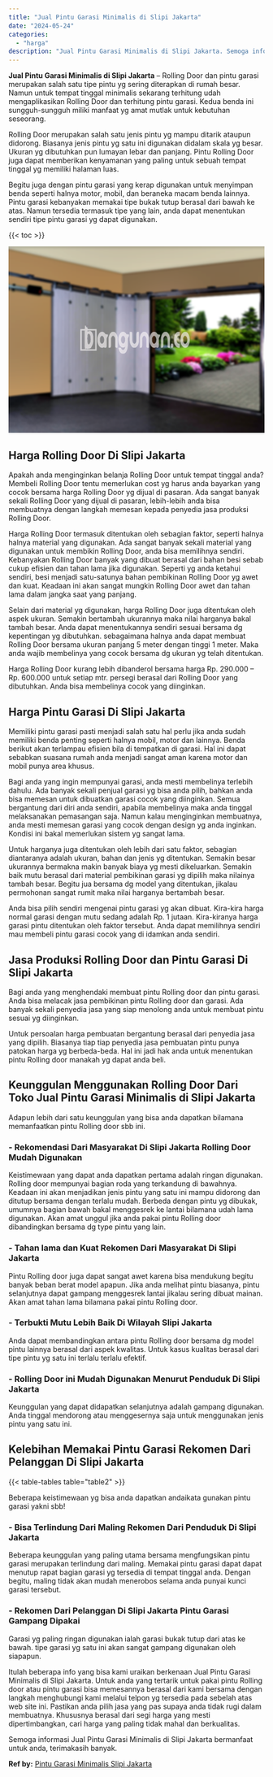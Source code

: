 ```yaml
---
title: "Jual Pintu Garasi Minimalis di Slipi Jakarta"
date: "2024-05-24"
categories: 
  - "harga"
description: "Jual Pintu Garasi Minimalis di Slipi Jakarta. Semoga informasi Jual Pintu Garasi Minimalis di Slipi Jakarta bermanfaat untuk anda, terimakasih banyak...."
---
```


**Jual Pintu Garasi Minimalis di Slipi Jakarta** – Rolling Door dan pintu garasi merupakan salah satu tipe pintu yg sering diterapkan di rumah besar. Namun untuk tempat tinggal minimalis sekarang terhitung udah mengaplikasikan Rolling Door dan terhitung pintu garasi. Kedua benda ini sungguh-sungguh miliki manfaat yg amat mutlak untuk kebutuhan seseorang.

Rolling Door merupakan salah satu jenis pintu yg mampu ditarik ataupun didorong. Biasanya jenis pintu yg satu ini digunakan didalam skala yg besar. Ukuran yg dibutuhkan pun lumayan lebar dan panjang. Pintu Rolling Door juga dapat memberikan kenyamanan yang paling untuk sebuah tempat tinggal yg memiliki halaman luas.

Begitu juga dengan pintu garasi yang kerap digunakan untuk menyimpan benda seperti halnya motor, mobil, dan beraneka macam benda lainnya. Pintu garasi kebanyakan memakai tipe bukak tutup berasal dari bawah ke atas. Namun tersedia termasuk tipe yang lain, anda dapat menentukan sendiri tipe pintu garasi yg dapat digunakan.

{{< toc >}}

![Jual Pintu Garasi Minimalis di Slipi Jakarta](/images/pintu-garasi-37.png)

## Harga Rolling Door Di Slipi Jakarta

Apakah anda menginginkan belanja Rolling Door untuk tempat tinggal anda? Membeli Rolling Door tentu memerlukan cost yg harus anda bayarkan yang cocok bersama harga Rolling Door yg dijual di pasaran. Ada sangat banyak sekali Rolling Door yang dijual di pasaran, lebih-lebih anda bisa membuatnya dengan langkah memesan kepada penyedia jasa produksi Rolling Door.

Harga Rolling Door termasuk ditentukan oleh sebagian faktor, seperti halnya halnya material yang digunakan. Ada sangat banyak sekali material yang digunakan untuk membikin Rolling Door, anda bisa memilihnya sendiri. Kebanyakan Rolling Door banyak yang dibuat berasal dari bahan besi sebab cukup efisien dan tahan lama jika digunakan. Seperti yg anda ketahui sendiri, besi menjadi satu-satunya bahan pembikinan Rolling Door yg awet dan kuat. Keadaan ini akan sangat mungkin Rolling Door awet dan tahan lama dalam jangka saat yang panjang.

Selain dari material yg digunakan, harga Rolling Door juga ditentukan oleh aspek ukuran. Semakin bertambah ukurannya maka nilai harganya bakal tambah besar. Anda dapat menentukannya sendiri sesuai bersama dg kepentingan yg dibutuhkan. sebagaimana halnya anda dapat membuat Rolling Door bersama ukuran panjang 5 meter dengan tinggi 1 meter. Maka anda wajib membelinya yang cocok bersama dg ukuran yg telah ditentukan.

Harga Rolling Door kurang lebih dibanderol bersama harga Rp. 290.000 – Rp. 600.000 untuk setiap mtr. persegi berasal dari Rolling Door yang dibutuhkan. Anda bisa membelinya cocok yang diinginkan.

## Harga Pintu Garasi Di Slipi Jakarta

Memiliki pintu garasi pasti menjadi salah satu hal perlu jika anda sudah memiliki benda penting seperti halnya mobil, motor dan lainnya. Benda berikut akan terlampau efisien bila di tempatkan di garasi. Hal ini dapat sebabkan suasana rumah anda menjadi sangat aman karena motor dan mobil punya area khusus.

Bagi anda yang ingin mempunyai garasi, anda mesti membelinya terlebih dahulu. Ada banyak sekali penjual garasi yg bisa anda pilih, bahkan anda bisa memesan untuk dibuatkan garasi cocok yang diinginkan. Semua bergantung dari diri anda sendiri, apabila membelinya maka anda tinggal melaksanakan pemasangan saja. Namun kalau menginginkan membuatnya, anda mesti memesan garasi yang cocok dengan design yg anda inginkan. Kondisi ini bakal memerlukan sistem yg sangat lama.

Untuk harganya juga ditentukan oleh lebih dari satu faktor, sebagian diantaranya adalah ukuran, bahan dan jenis yg ditentukan. Semakin besar ukurannya bermakna makin banyak biaya yg mesti dikeluarkan. Semakin baik mutu berasal dari material pembikinan garasi yg dipilih maka nilainya tambah besar. Begitu jua bersama dg model yang ditentukan, jikalau permohonan sangat rumit maka nilai harganya bertambah besar.

Anda bisa pilih sendiri mengenai pintu garasi yg akan dibuat. Kira-kira harga normal garasi dengan mutu sedang adalah Rp. 1 jutaan. Kira-kiranya harga garasi pintu ditentukan oleh faktor tersebut. Anda dapat memilihnya sendiri mau membeli pintu garasi cocok yang di idamkan anda sendiri.

## Jasa Produksi Rolling Door dan Pintu Garasi Di Slipi Jakarta

Bagi anda yang menghendaki membuat pintu Rolling door dan pintu garasi. Anda bisa melacak jasa pembikinan pintu Rolling door dan garasi. Ada banyak sekali penyedia jasa yang siap menolong anda untuk membuat pintu sesuai yg diinginkan.

Untuk persoalan harga pembuatan bergantung berasal dari penyedia jasa yang dipilih. Biasanya tiap tiap penyedia jasa pembuatan pintu punya patokan harga yg berbeda-beda. Hal ini jadi hak anda untuk menentukan pintu Rolling door manakah yg dapat anda beli.

## Keunggulan Menggunakan Rolling Door Dari Toko Jual Pintu Garasi Minimalis di Slipi Jakarta

Adapun lebih dari satu keunggulan yang bisa anda dapatkan bilamana memanfaatkan pintu Rolling door sbb ini.

### \- Rekomendasi Dari Masyarakat Di Slipi Jakarta Rolling Door Mudah Digunakan

Keistimewaan yang dapat anda dapatkan pertama adalah ringan digunakan. Rolling door mempunyai bagian roda yang terkandung di bawahnya. Keadaan ini akan menjadikan jenis pintu yang satu ini mampu didorong dan ditutup bersama dengan terlalu mudah. Berbeda dengan pintu yg dibukak, umumnya bagian bawah bakal menggesrek ke lantai bilamana udah lama digunakan. Akan amat unggul jika anda pakai pintu Rolling door dibandingkan bersama dg type pintu yang lain.

### \- Tahan lama dan Kuat Rekomen Dari Masyarakat Di Slipi Jakarta

Pintu Rolling door juga dapat sangat awet karena bisa mendukung begitu banyak beban berat model apapun. Jika anda melihat pintu biasanya, pintu selanjutnya dapat gampang menggesrek lantai jikalau sering dibuat mainan. Akan amat tahan lama bilamana pakai pintu Rolling door.

### \- Terbukti Mutu Lebih Baik Di Wilayah Slipi Jakarta

Anda dapat membandingkan antara pintu Rolling door bersama dg model pintu lainnya berasal dari aspek kwalitas. Untuk kasus kualitas berasal dari tipe pintu yg satu ini terlalu terlalu efektif.

### \- Rolling Door ini Mudah Digunakan Menurut Penduduk Di Slipi Jakarta

Keunggulan yang dapat didapatkan selanjutnya adalah gampang digunakan. Anda tinggal mendorong atau menggesernya saja untuk menggunakan jenis pintu yang satu ini.

## Kelebihan Memakai Pintu Garasi Rekomen Dari Pelanggan Di Slipi Jakarta

{{< table-tables table="table2" >}}

Beberapa keistimewaan yg bisa anda dapatkan andaikata gunakan pintu garasi yakni sbb!

### \- Bisa Terlindung Dari Maling Rekomen Dari Penduduk Di Slipi Jakarta

Beberapa keunggulan yang paling utama bersama mengfungsikan pintu garasi merupakan terlindung dari maling. Memakai pintu garasi dapat dapat menutup rapat bagian garasi yg tersedia di tempat tinggal anda. Dengan begitu, maling tidak akan mudah menerobos selama anda punyai kunci garasi tersebut.

### \- Rekomen Dari Pelanggan Di Slipi Jakarta Pintu Garasi Gampang Dipakai

Garasi yg paling ringan digunakan ialah garasi bukak tutup dari atas ke bawah. tipe garasi yg satu ini akan sangat gampang digunakan oleh siapapun.

Itulah beberapa info yang bisa kami uraikan berkenaan Jual Pintu Garasi Minimalis di Slipi Jakarta. Untuk anda yang tertarik untuk pakai pintu Rolling door atau pintu garasi bisa memesannya berasal dari kami bersama dengan langkah menghubungi kami melalui telpon yg tersedia pada sebelah atas web site ini. Pastikan anda pilih jasa yang pas supaya anda tidak rugi dalam membuatnya. Khususnya berasal dari segi harga yang mesti dipertimbangkan, cari harga yang paling tidak mahal dan berkualitas.

Semoga informasi Jual Pintu Garasi Minimalis di Slipi Jakarta bermanfaat untuk anda, terimakasih banyak.

**Ref by:** [Pintu Garasi Minimalis Slipi Jakarta](https://id.wikipedia.org/wiki/Pintu)
